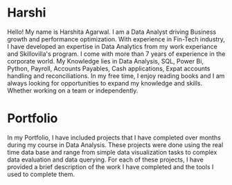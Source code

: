 # Harshi
Hello! My name is Harshita Agarwal. I am a Data Analyst driving Business growth and performance optimization. With experience in Fin-Tech industry, I have developed an expertise in Data Analytics from my work experiance and Skillovilla's program. I come with more than 7 years of experience in the corporate world. My Knowledge lies in Data Analysis, SQL, Power Bi, Python, Payroll, Accounts Payables, Cash applications, Expat accounts handling and reconciliations. 
In my free time, I enjoy reading books and I am always looking for opportunities to expand my knowledge and skills. Whether working on a team or independently. 

# Portfolio
In my Portfolio, I have included projects that I have completed over months during my course in  Data Analysis. These projects were done using the real time data base and range from simple data visualization tasks to complex data evaluation and data querying. For each of these projects, I have provided a brief description of the work I have completed and the tools I used to complete them.
